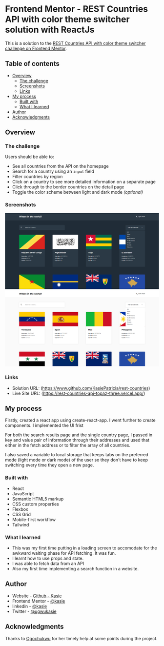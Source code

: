 # Frontend Mentor - REST Countries API with color theme switcher solution with ReactJs

This is a solution to the [REST Countries API with color theme switcher challenge on Frontend Mentor](https://www.frontendmentor.io/challenges/rest-countries-api-with-color-theme-switcher-5cacc469fec04111f7b848ca).

## Table of contents

- [Overview](#overview)
  - [The challenge](#the-challenge)
  - [Screenshots](#screenshot)
  - [Links](#links)
- [My process](#my-process)
  - [Built with](#built-with)
  - [What I learned](#what-i-learned)
- [Author](#author)
- [Acknowledgments](#acknowledgments)

## Overview

### The challenge

Users should be able to:

- See all countries from the API on the homepage
- Search for a country using an `input` field
- Filter countries by region
- Click on a country to see more detailed information on a separate page
- Click through to the border countries on the detail page
- Toggle the color scheme between light and dark mode _(optional)_

### Screenshots

![](/src/screenshots/img/Screenshot1.png)
![](/src/screenshots/img/Screenshot2.png)

### Links

- Solution URL: (https://www.github.com/KasiePatricia/rest-countries)
- Live Site URL: (https://rest-countries-api-topaz-three.vercel.app/)

## My process

Firstly, created a react app using create-react-app. I went further to create components. I implemented the UI frist

For both the search results page and the single country page, I passed in key and value pair of information through their addresses and used that either in the fetch address or to filter the array of all countries.

I also saved a variable to local storage that keeps tabs on the preferred mode (light mode or dark mode) of the user so they don't have to keep switching every time they open a new page.

### Built with

- React
- JavaScript
- Semantic HTML5 markup
- CSS custom properties
- Flexbox
- CSS Grid
- Mobile-first workflow
- Tailwind

### What I learned

- This was my first time putting in a loading screen to accomodate for the awkward waiting phase for API fetching. It was fun.
- I learnt how to use props and state.
- I was able to fetch data from an API
- Also my first time implementing a search function in a website.

## Author

- Website - [Github - Kasie](https://www.github.com/KasiePatricia)
- Frontend Mentor - [@kasie](https://www.frontendmentor.io/profile/KasiePatricia)
- linkedin - [@kasie](https://linkedin.com/in/UgwuKasie)
- Twitter - [@ugwukasie](https://www.twitter.com/UgwuKasie)

## Acknowledgments

Thanks to [Ogochukwu](https://github.com/Ogochukwu-ugo) for her timely help at some points during the project.
